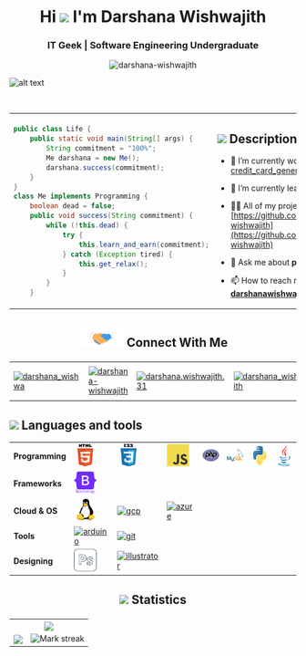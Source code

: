 <h1 align="center">Hi <img src="https://media.giphy.com/media/hvRJCLFzcasrR4ia7z/giphy.gif" width="35"> I'm Darshana Wishwajith</h1>

<h3 align="center">IT Geek | Software Engineering Undergraduate</h3>

<p align="center"> <img src="https://komarev.com/ghpvc/?username=darshana-wishwajith&label=Profile%20views&color=0e75b6&style=flat" alt="darshana-wishwajith" /> </p>

 ![alt text](https://user-images.githubusercontent.com/90236635/232446433-d5540fa2-fe28-4bb8-b929-cdb51fe61336.gif)


<br>
<table>
  <tr>
  <td>
      
  ```java
  public class Life {
      public static void main(String[] args) {  
          String commitment = "100%";
          Me darshana = new Me();
          darshana.success(commitment);
      }
  }
  class Me implements Programming {
      boolean dead = false;
      public void success(String commitment) {
          while (!this.dead) {
              try {
                  this.learn_and_earn(commitment);
              } catch (Exception tired) {
                  this.get_relax();
              }
          }
      }
  ```
  </td>
  <td>

## <img src="https://media.giphy.com/media/iY8CRBdQXODJSCERIr/giphy.gif" width="35"><b>  Description</b>
  
  
  - 🔭 I’m currently working on [credit_card_generator
](https://github.com/darshana-wishwajith/credit_card_generator)
    
  - 🌱 I’m currently learning **Java, PHP**

  - 👨‍💻 All of my projects are available at [https://github.com/darshana-wishwajith](https://github.com/darshana-wishwajith)

  - 💬 Ask me about **python**

  - 📫 How to reach me **darshanawishwajith494@gmail.com**
  </td>
  </tr>
</table>

## <p  align="center"><img src="https://github.com/0xAbdulKhalid/0xAbdulKhalid/raw/main/assets/mdImages/handshake.gif" width ="80"><b> Connect With Me</b></p>

<table align="center">
<tr>
<td>
<a href="https://twitter.com/darshana_wishwa" target="blank"><img align="center" src="https://raw.githubusercontent.com/rahuldkjain/github-profile-readme-generator/master/src/images/icons/Social/twitter.svg" alt="darshana_wishwa" height="40" width="50" /></a>
</td>
<td>
<a href="https://linkedin.com/in/darshana-wishwajith" target="blank"><img align="center" src="https://raw.githubusercontent.com/rahuldkjain/github-profile-readme-generator/master/src/images/icons/Social/linked-in-alt.svg" alt="darshana-wishwajith" height="40" width="50"/></a>
</td>
<td>
<a href="https://fb.com/darshana.wishwajith.31" target="blank"><img align="center" src="https://raw.githubusercontent.com/rahuldkjain/github-profile-readme-generator/master/src/images/icons/Social/facebook.svg" alt="darshana.wishwajith.31" height="40" width="50" /></a>
</td>
<td>
<a href="https://instagram.com/darshana_wishwajith" target="blank"><img align="center" src="https://raw.githubusercontent.com/rahuldkjain/github-profile-readme-generator/master/src/images/icons/Social/instagram.svg" alt="darshana_wishwajith" height="40" width="50" /></a>
</td>
<td>
<a href="https://www.youtube.com/c/@darshana_wishwajith" target="blank"><img align="center" src="https://raw.githubusercontent.com/rahuldkjain/github-profile-readme-generator/master/src/images/icons/Social/youtube.svg" alt="@darshana_wishwajith" height="40" width="50" /></a>
</td>
<td>

<a href="https://www.hackerrank.com/darshana494" target="blank"><img align="center" src="https://raw.githubusercontent.com/rahuldkjain/github-profile-readme-generator/master/src/images/icons/Social/hackerrank.svg" alt="darshana494" height="40" width="50" /></a>               
</td>
</tr>
</table>

  ## <img src="https://media2.giphy.com/media/QssGEmpkyEOhBCb7e1/giphy.gif?cid=ecf05e47a0n3gi1bfqntqmob8g9aid1oyj2wr3ds3mg700bl&rid=giphy.gif" width ="25"><b>  Languages and tools</b>

<table>
<tr>
<td><b>Programming</b></td>
<td>
<a href="https://www.w3.org/html/" target="_blank" rel="noreferrer"> <img src="https://raw.githubusercontent.com/devicons/devicon/master/icons/html5/html5-original-wordmark.svg" alt="html5" width="40" height="40"/> </a>
</td>
<td>
<a href="https://www.w3schools.com/css/" target="_blank" rel="noreferrer"> <img src="https://raw.githubusercontent.com/devicons/devicon/master/icons/css3/css3-original-wordmark.svg" alt="css3" width="40" height="40"/> </a> 
</td>
<td>
<a href="https://developer.mozilla.org/en-US/docs/Web/JavaScript" target="_blank" rel="noreferrer"> <img src="https://raw.githubusercontent.com/devicons/devicon/master/icons/javascript/javascript-original.svg" alt="javascript" width="40" height="40"/> </a>
</td>
<td>
<a href="https://www.php.net" target="_blank" rel="noreferrer"> <img src="https://raw.githubusercontent.com/devicons/devicon/master/icons/php/php-original.svg" alt="php" width="40" height="40"/> </a> 
</td>
<td>
<a href="https://www.mysql.com/" target="_blank" rel="noreferrer"> <img src="https://raw.githubusercontent.com/devicons/devicon/master/icons/mysql/mysql-original-wordmark.svg" alt="mysql" width="40" height="40"/> </a>
</td>
<td>
<a href="https://www.python.org" target="_blank" rel="noreferrer"> <img src="https://raw.githubusercontent.com/devicons/devicon/master/icons/python/python-original.svg" alt="python" width="40" height="40"/> </a>
</td>
<td>
<a href="https://www.java.com" target="_blank" rel="noreferrer"> <img src="https://raw.githubusercontent.com/devicons/devicon/master/icons/java/java-original.svg" alt="java" width="40" height="40"/> </a>  
</td>
</tr>
<tr>
<td><b>Frameworks</b></td>
<td>
<a href="https://getbootstrap.com" target="_blank" rel="noreferrer"> <img src="https://raw.githubusercontent.com/devicons/devicon/master/icons/bootstrap/bootstrap-plain-wordmark.svg" alt="bootstrap" width="40" height="40"/> </a>
</td>
</tr>
<tr>
<td><b>Cloud & OS</b></td>
<td>
  <a href="https://www.linux.org/" target="_blank" rel="noreferrer"> <img src="https://raw.githubusercontent.com/devicons/devicon/master/icons/linux/linux-original.svg" alt="linux" width="40" height="40"/> </a>
</td>
<td>
<a href="https://cloud.google.com" target="_blank" rel="noreferrer"> <img src="https://www.vectorlogo.zone/logos/google_cloud/google_cloud-icon.svg" alt="gcp" width="40" height="40"/> </a>
</td>
<td>
<a href="https://azure.microsoft.com/en-in/" target="_blank" rel="noreferrer"> <img src="https://www.vectorlogo.zone/logos/microsoft_azure/microsoft_azure-icon.svg" alt="azure" width="40" height="40"/> </a> 
</td>
</tr>
<tr>
<td><b>Tools</b></td>
<td>
<a href="https://www.arduino.cc/" target="_blank" rel="noreferrer"> <img src="https://cdn.worldvectorlogo.com/logos/arduino-1.svg" alt="arduino" width="40" height="40"/> </a> 
</td>
<td>
<a href="https://git-scm.com/" target="_blank" rel="noreferrer"> <img src="https://www.vectorlogo.zone/logos/git-scm/git-scm-icon.svg" alt="git" width="40" height="40"/> </a>
</td>
</tr>
<tr>
<td><b>Designing</b></td>
<td>
<a href="https://www.photoshop.com/en" target="_blank" rel="noreferrer"> <img src="https://raw.githubusercontent.com/devicons/devicon/master/icons/photoshop/photoshop-line.svg" alt="photoshop" width="40" height="40"/> </a> 
</td>
<td>
<a href="https://www.adobe.com/in/products/illustrator.html" target="_blank" rel="noreferrer"> <img src="https://www.vectorlogo.zone/logos/adobe_illustrator/adobe_illustrator-icon.svg" alt="illustrator" width="40" height="40"/> </a>
</td>
</tr></table>

## <p align="center"><img src="https://media.giphy.com/media/iY8CRBdQXODJSCERIr/giphy.gif" width="35"><b>  Statistics</b></p>
  
<table>
<tr>
<td colspan="2" align="center">
 <img  align="center"  src="https://github-readme-stats.anuraghazra1.vercel.app/api/top-langs/?username=darshana-wishwajith&theme=dark&hide_border=false&no-bg=true&no-frame=true&langs_count=10"/>
</td>
</tr>
<tr>
  <td>
    <img  align="center"  src="https://github-readme-stats.vercel.app/api?username=darshana-wishwajith&theme=dark&show_icons=true&count_private=true" />
  </td>
  <td>
    <img  title="🔥 Get streak stats for your profile at git.io/streak-stats" alt="Mark streak" src="https://github-readme-streak-stats.herokuapp.com/?user=darshana-wishwajith&theme=dark&hide_border=false" /> 

  </td>
</tr>
</table>




